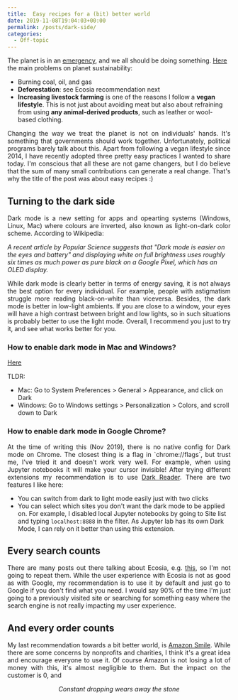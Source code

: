 ```yaml
---
title:  Easy recipes for a (bit) better world
date: 2019-11-08T19:04:03+00:00
permalink: /posts/dark-side/
categories:
  - Off-topic
---
```


  The planet is in an
  <a href="https://www.bbc.co.uk/news/uk-politics-48126677/">emergency</a>,
  and we all should be doing something. <a href="https://ec.europa.eu/clima/change/causes_en">Here</a> the main problems on planet sustainability:

* Burning coal, oil, and gas
* **Deforestation**: see Ecosia recommendation next
* **Increasing livestock farming** is one of the reasons I follow a **vegan lifestyle**. This is not just about avoiding meat but also about refraining from using **any animal-derived products**, such as leather or wool-based clothing.

<p style="text-align: justify;">
Changing the way we treat the planet is not on individuals' hands. It's something that governments should work together. Unfortunately, political programs barely talk about this.
Apart from following a vegan lifestyle since 2014, I have recently adopted three pretty easy practices I
wanted to share today. I'm conscious that
all these are not game changers, but I do believe that the sum of many small contributions can
generate a real change. That's why the title of the post was about easy recipes :)
</p>

## Turning to the dark side

<p style="text-align: justify;">
Dark mode is a new setting for apps and opearting systems (Windows, Linux, Mac) where colours are inverted, also
known as light-on-dark color scheme. According to Wikipedia:
</p>


*A recent article by Popular Science suggests that "Dark mode is easier on the eyes and battery" and displaying white on full brightness uses roughly six times as much power as pure black on a Google Pixel, which has an OLED display.*

<p style="text-align: justify;">
While dark mode is clearly better in terms of energy saving, it is not always the best
option for every individual. For example, people with astigmatism struggle more reading
black-on-white than viceversa. Besides, the dark mode is better in low-light ambients. If you
are close to a window, your eyes will have a high contrast between bright and low lights, so
in such situations is probably better to use the light mode. Overall, I recommend you just to try it, and see what works better for you.
</p>

### How to enable dark mode in Mac and Windows?

[Here](https://techspite.com/how-to-use-itunes-dark-mode-on-mac-or-windows-10-pc/)

TLDR:

* Mac: Go to System Preferences > General > Appearance, and click on Dark
* Windows: Go to Windows settings > Personalization > Colors, and scroll down to Dark

### How to enable dark mode in Google Chrome?

<p style="text-align: justify;">
At the time of writing this (Nov 2019), there is no native config for Dark mode on Chrome. The
closest thing is a flag in `chrome://flags`, but trust me, I've tried it and doesn't work very
well. For example, when using Jupyter notebooks it will make your cursor invisible! After trying
different extensions my recommendation is to use <a href="https://chrome.google.com/webstore/detail/dark-reader/eimadpbcbfnmbkopoojfekhnkhdbieeh">Dark Reader</a>. There are two features I like here:
</p>

* You can switch from dark to light mode easily just with two clicks
* You can select which sites you don't want the dark mode to be applied on. For example, I
disabled local Jupyter notebooks by going to Site list and typing `localhost:8888` in the filter.
As Jupyter lab has its own Dark Mode, I can rely on it better than using this extension.


## Every search counts

<div style="text-align: justify;">
There are many posts out there talking about Ecosia, e.g. <a href="https://www.patharoundtheworld.com/ecosia-review/">this</a>, so I'm not going to repeat them. While the user experience with Ecosia is
not as good as with Google, my recommendation is to use it by default and just go to Google if
you don't find what you need. I would say 90% of the time I'm just going to a previously visited
site or searching for something easy where the search engine is not really impacting my user
experience.
</div>

## And every order counts

<p style="text-align: justify;">
My last recommendation towards a bit better world, is <a href="https://www.thebalancesmb.com/how-amazonsmile-works-and-should-you-use-it-4164531">Amazon Smile</a>. While there are some concerns by nonprofits and charities, I think it's a great idea and
encourage everyone to use it. Of course Amazon is not losing a lot of money with this, it's
almost negligible to them. But the impact on the customer is 0, and
</p>

<p style="text-align: center; ">
<i> Constant dropping wears away the stone </i>
</p>
